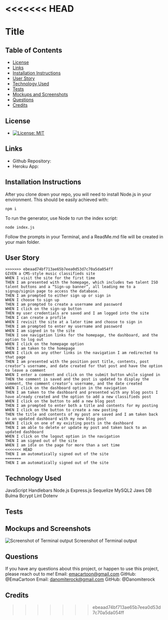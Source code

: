<<<<<<< HEAD
=======
 
# Title
 
## Table of Contents
 
* [License](#license)
* [Links](#links)
* [Installation Instructions](#installation-instructions)
* [User Story](#user-story)
* [Technology Used](#technology-used)
* [Tests](#tests)
* [Mockups and Screenshots](#mockups-and-screenshots)
* [Questions](#questions)
* [Credits](#credits)
 
  
## License
 
* [![License: MIT](https://img.shields.io/badge/License-MIT-yellow.svg)](https://opensource.org/licenses/MIT)
  
## Links
 
* Github Repository: 
* Heroku App: 
  
## Installation Instructions
 
After you clone down your repo, you will need to install Node.js in your environment. This should be easily achieved with:
 
```
npm i
```
 
To run the generator, use Node to run the index script:
```
node index.js
```
 
Follow the prompts in your Terminal, and a ReadMe.md file will be created in your main folder.
 
## User Story
```
>>>>>>> ebeaad74bf713ae65b7eea0d53d7c70a5da054ff
GIVEN a CMS-style music classifieds site
WHEN I visit the site for the first time
THEN I am presented with the homepage, which includes two talent ISO talent buttons and a “Sign-up banner”, all leading me to a signup/signin page to access the database.
THEN I am prompted to either sign up or sign in 
WHEN I choose to sign up
THEN I am prompted to create a username and password
WHEN I click on the sign-up button
THEN my user credentials are saved and I am logged into the site
THEN I can create a profile 
WHEN I revisit the site at a later time and choose to sign in
THEN I am prompted to enter my username and password
WHEN I am signed in to the site
THEN I see navigation links for the homepage, the dashboard, and the option to log out
WHEN I click on the homepage option
THEN I am taken to the homepage
WHEN I click on any other links in the navigation I am redirected to that page
THEN I am presented with the position post title, contents, post creator’s username, and date created for that post and have the option to leave a comment
WHEN I enter a comment and click on the submit button while signed in
THEN the comment is saved and the post is updated to display the comment, the comment creator’s username, and the date created
WHEN I click on the dashboard option in the navigation
THEN I am taken to the dashboard and presented with any blog posts I have already created and the option to add a new classifieds post
WHEN I click on the button to add a new blog post
THEN I am prompted to enter both a title and contents for my posting
WHEN I click on the button to create a new posting
THEN the title and contents of my post are saved and I am taken back to an updated dashboard with my new blog post
WHEN I click on one of my existing posts in the dashboard
THEN I am able to delete or update my post and taken back to an updated dashboard
WHEN I click on the logout option in the navigation
THEN I am signed out of the site
WHEN I am idle on the page for more than a set time
<<<<<<< HEAD
THEN I am automatically signed out of the site 
=======
THEN I am automatically signed out of the site 
```
 

  
## Technology Used
 
JavaScript
Handlebars 
Node.js 
Express.js 
Sequelize 
MySQL2
Jaws DB
Bulma 
Bcrypt
Lint
Dotenv

  
 
  
## Tests
 

  
## Mockups and Screenshots

![Screenshot of Terminal output](./Screenshot.png)
Screenshot of Terminal output
  
## Questions
 
If you have any questions about this project, or happen to use this project, please reach out to me!
Email: emacartoon@gmail.com
GitHub: @EmaCartoon
Email: danomiterock@gmail.com
GitHub: @Danomiterock
 
 
## Credits
 
>>>>>>> ebeaad74bf713ae65b7eea0d53d7c70a5da054ff
